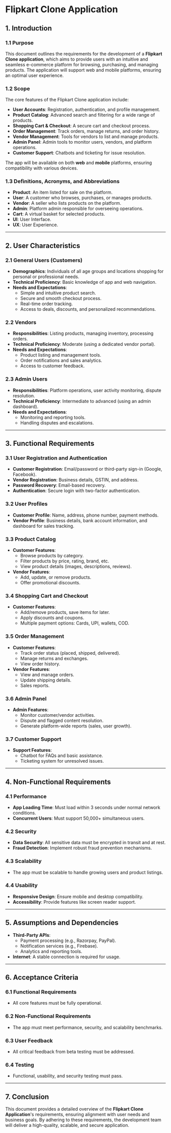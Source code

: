 # Flipkart Clone Application

## 1. Introduction

### 1.1 Purpose
This document outlines the requirements for the development of a **Flipkart Clone application**, which aims to provide users with an intuitive and seamless e-commerce platform for browsing, purchasing, and managing products. The application will support web and mobile platforms, ensuring an optimal user experience.

### 1.2 Scope
The core features of the Flipkart Clone application include:
- **User Accounts**: Registration, authentication, and profile management.
- **Product Catalog**: Advanced search and filtering for a wide range of products.
- **Shopping Cart & Checkout**: A secure cart and checkout process.
- **Order Management**: Track orders, manage returns, and order history.
- **Vendor Management**: Tools for vendors to list and manage products.
- **Admin Panel**: Admin tools to monitor users, vendors, and platform operations.
- **Customer Support**: Chatbots and ticketing for issue resolution.

The app will be available on both **web** and **mobile** platforms, ensuring compatibility with various devices.

### 1.3 Definitions, Acronyms, and Abbreviations
- **Product**: An item listed for sale on the platform.
- **User**: A customer who browses, purchases, or manages products.
- **Vendor**: A seller who lists products on the platform.
- **Admin**: Platform admin responsible for overseeing operations.
- **Cart**: A virtual basket for selected products.
- **UI**: User Interface.
- **UX**: User Experience.

---

## 2. User Characteristics

### 2.1 General Users (Customers)
- **Demographics**: Individuals of all age groups and locations shopping for personal or professional needs.
- **Technical Proficiency**: Basic knowledge of app and web navigation.
- **Needs and Expectations**:
  - Simple and intuitive product search.
  - Secure and smooth checkout process.
  - Real-time order tracking.
  - Access to deals, discounts, and personalized recommendations.

### 2.2 Vendors
- **Responsibilities**: Listing products, managing inventory, processing orders.
- **Technical Proficiency**: Moderate (using a dedicated vendor portal).
- **Needs and Expectations**:
  - Product listing and management tools.
  - Order notifications and sales analytics.
  - Access to customer feedback.

### 2.3 Admin Users
- **Responsibilities**: Platform operations, user activity monitoring, dispute resolution.
- **Technical Proficiency**: Intermediate to advanced (using an admin dashboard).
- **Needs and Expectations**:
  - Monitoring and reporting tools.
  - Handling disputes and escalations.

---

## 3. Functional Requirements

### 3.1 User Registration and Authentication
- **Customer Registration**: Email/password or third-party sign-in (Google, Facebook).
- **Vendor Registration**: Business details, GSTIN, and address.
- **Password Recovery**: Email-based recovery.
- **Authentication**: Secure login with two-factor authentication.

### 3.2 User Profiles
- **Customer Profile**: Name, address, phone number, payment methods.
- **Vendor Profile**: Business details, bank account information, and dashboard for sales tracking.

### 3.3 Product Catalog
- **Customer Features**:
  - Browse products by category.
  - Filter products by price, rating, brand, etc.
  - View product details (images, descriptions, reviews).
- **Vendor Features**:
  - Add, update, or remove products.
  - Offer promotional discounts.

### 3.4 Shopping Cart and Checkout
- **Customer Features**:
  - Add/remove products, save items for later.
  - Apply discounts and coupons.
  - Multiple payment options: Cards, UPI, wallets, COD.
  
### 3.5 Order Management
- **Customer Features**:
  - Track order status (placed, shipped, delivered).
  - Manage returns and exchanges.
  - View order history.
- **Vendor Features**:
  - View and manage orders.
  - Update shipping details.
  - Sales reports.

### 3.6 Admin Panel
- **Admin Features**:
  - Monitor customer/vendor activities.
  - Dispute and flagged content resolution.
  - Generate platform-wide reports (sales, user growth).

### 3.7 Customer Support
- **Support Features**:
  - Chatbot for FAQs and basic assistance.
  - Ticketing system for unresolved issues.

---

## 4. Non-Functional Requirements

### 4.1 Performance
- **App Loading Time**: Must load within 3 seconds under normal network conditions.
- **Concurrent Users**: Must support 50,000+ simultaneous users.

### 4.2 Security
- **Data Security**: All sensitive data must be encrypted in transit and at rest.
- **Fraud Detection**: Implement robust fraud prevention mechanisms.

### 4.3 Scalability
- The app must be scalable to handle growing users and product listings.

### 4.4 Usability
- **Responsive Design**: Ensure mobile and desktop compatibility.
- **Accessibility**: Provide features like screen reader support.

---

## 5. Assumptions and Dependencies
- **Third-Party APIs**:
  - Payment processing (e.g., Razorpay, PayPal).
  - Notification services (e.g., Firebase).
  - Analytics and reporting tools.
- **Internet**: A stable connection is required for usage.

---

## 6. Acceptance Criteria

### 6.1 Functional Requirements
- All core features must be fully operational.

### 6.2 Non-Functional Requirements
- The app must meet performance, security, and scalability benchmarks.

### 6.3 User Feedback
- All critical feedback from beta testing must be addressed.

### 6.4 Testing
- Functional, usability, and security testing must pass.

---

## 7. Conclusion
This document provides a detailed overview of the **Flipkart Clone Application**'s requirements, ensuring alignment with user needs and business goals. By adhering to these requirements, the development team will deliver a high-quality, scalable, and secure application.
